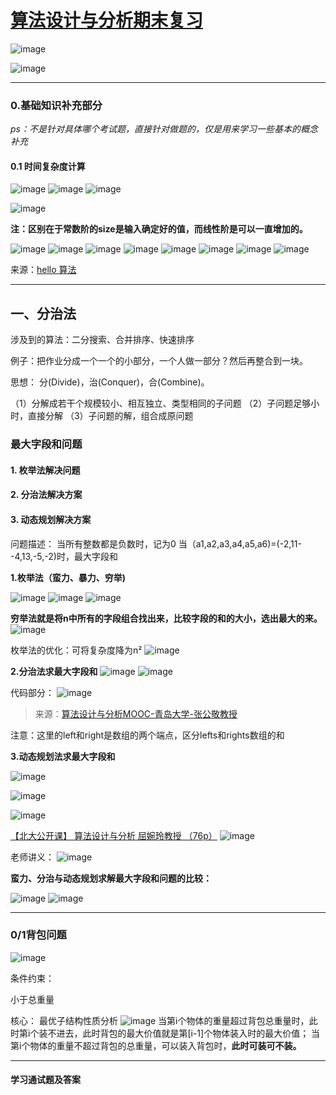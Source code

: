 # [算法设计与分析期末复习](https://github.com/QiYongchuan/MyGitBlog/issues/53)


![image](https://github.com/QiYongchuan/MyGitBlog/assets/105039020/08f3d82d-c418-4131-bc28-1910499e4110)


![image](https://github.com/QiYongchuan/MyGitBlog/assets/105039020/eef1bd18-3732-4484-9342-0a9bfdbd9a9c)


---

### 0.基础知识补充部分
_ps：不是针对具体哪个考试题，直接针对做题的，仅是用来学习一些基本的概念补充_

#### 0.1 时间复杂度计算

![image](https://github.com/QiYongchuan/MyGitBlog/assets/105039020/5ad0fbdf-62a5-416e-8c8a-4709ba22ac93)
![image](https://github.com/QiYongchuan/MyGitBlog/assets/105039020/d4382161-fd8c-4ba3-b5c6-ef5d393d2a9c)
![image](https://github.com/QiYongchuan/MyGitBlog/assets/105039020/92301796-a20c-4c3b-94d6-3735bb8a2259)


![image](https://github.com/QiYongchuan/MyGitBlog/assets/105039020/ab7f39bf-76b6-4645-b828-5a228b3aac35)

**注：区别在于常数阶的size是输入确定好的值，而线性阶是可以一直增加的。**

![image](https://github.com/QiYongchuan/MyGitBlog/assets/105039020/4f406af5-9df2-4c80-9489-c57c6bc82a0c)
![image](https://github.com/QiYongchuan/MyGitBlog/assets/105039020/984debfa-06fd-4d14-adcf-1fb740ecdbea)
![image](https://github.com/QiYongchuan/MyGitBlog/assets/105039020/0f1e4b1d-09ee-4e6b-9775-9bfc418d152f)
![image](https://github.com/QiYongchuan/MyGitBlog/assets/105039020/a7a37c28-a86f-4681-aa71-dfe768cfc8cb)
![image](https://github.com/QiYongchuan/MyGitBlog/assets/105039020/e6049cf8-2161-490e-ac05-fae71f182279)
![image](https://github.com/QiYongchuan/MyGitBlog/assets/105039020/d05ace8a-dea1-480a-8c72-f1d9245b6c2b)
![image](https://github.com/QiYongchuan/MyGitBlog/assets/105039020/f1ef449d-a5e6-44dd-961f-c86099b76540)
![image](https://github.com/QiYongchuan/MyGitBlog/assets/105039020/8567653f-2e89-4c11-810a-f84c5ee31a3c)


来源：[hello 算法](https://www.hello-algo.com/chapter_computational_complexity/time_complexity/#6-on-log-n) 

---

## 一、分治法
涉及到的算法：二分搜索、合并排序、快速排序

例子：把作业分成一个一个的小部分，一个人做一部分？然后再整合到一块。

思想：  分(Divide)，治(Conquer)，合(Combine)。

（1）分解成若干个规模较小、相互独立、类型相同的子问题
（2）子问题足够小时，直接分解
（3）子问题的解，组合成原问题



### 最大字段和问题
#### 1. 枚举法解决问题
#### 2. 分治法解决方案
#### 3. 动态规划解决方案

> 
问题描述：
当所有整数都是负数时，记为0
当（a1,a2,a3,a4,a5,a6)=(-2,11--4,13,-5,-2)时，最大字段和


**1.枚举法（蛮力、暴力、穷举)**

![image](https://github.com/QiYongchuan/MyGitBlog/assets/105039020/71c80e25-35ab-4094-b80c-9cb73070aade)
![image](https://github.com/QiYongchuan/MyGitBlog/assets/105039020/59884286-ae06-46ea-b5ea-83b560fefd85)
![image](https://github.com/QiYongchuan/MyGitBlog/assets/105039020/7db91242-6080-4b62-85e3-51651d51d19d)

**穷举法就是将n中所有的字段组合找出来，比较字段的和的大小，选出最大的来。**
![image](https://github.com/QiYongchuan/MyGitBlog/assets/105039020/4d0021f7-3460-4399-98cd-8188c654cd3a)

枚举法的优化：可将复杂度降为n²
![image](https://github.com/QiYongchuan/MyGitBlog/assets/105039020/f7ea3365-a8ee-4dcf-9217-139a497bca94)

**2.分治法求最大字段和**
![image](https://github.com/QiYongchuan/MyGitBlog/assets/105039020/cb46ecfb-03db-4f08-98da-72b1f490fd18)
![image](https://github.com/QiYongchuan/MyGitBlog/assets/105039020/b414fb67-216a-4e1d-9879-54513ffc3307)

代码部分：
![image](https://github.com/QiYongchuan/MyGitBlog/assets/105039020/2f0c55b3-92ca-4485-b0dc-04b7b261d485)

> 来源：[算法设计与分析MOOC-青岛大学-张公敬教授](https://www.bilibili.com/video/BV18X4y1k74c?p=28&vd_source=c3c4a5db9e4d968c67a652118ea87497)

注意：这里的left和right是数组的两个端点，区分lefts和rights数组的和

**3.动态规划法求最大字段和**

![image](https://github.com/QiYongchuan/MyGitBlog/assets/105039020/99bba5ea-d8e0-4919-807a-90ba791fd798)

![image](https://github.com/QiYongchuan/MyGitBlog/assets/105039020/e5ca0b96-878e-4f40-b564-2f0b012beb9c)

![image](https://github.com/QiYongchuan/MyGitBlog/assets/105039020/a36cbd58-35c9-4376-896d-a4e05c2b05fe)

[【北大公开课】 算法设计与分析 屈婉玲教授 （76p）](https://www.bilibili.com/video/BV1Ls411W7PB?p=45&vd_source=c3c4a5db9e4d968c67a652118ea87497)
![image](https://github.com/QiYongchuan/MyGitBlog/assets/105039020/7510b2cd-56b6-4d3b-898b-27e6f8fcc569)

老师讲义：
![image](https://github.com/QiYongchuan/MyGitBlog/assets/105039020/847ae645-6071-4dd3-b648-f27b8cb3ef38)

**蛮力、分治与动态规划求解最大字段和问题的比较：**

![image](https://github.com/QiYongchuan/MyGitBlog/assets/105039020/653fc1e0-2d86-4416-8952-63374618ad07)
![image](https://github.com/QiYongchuan/MyGitBlog/assets/105039020/bd78fbf8-a403-4ec1-b86d-63b55869756e)


---

### 0/1背包问题

![image](https://github.com/QiYongchuan/MyGitBlog/assets/105039020/ab134a3a-ef39-46ff-a4b2-6a2b0b60ecc5)

条件约束：

小于总重量

核心：
最优子结构性质分析
![image](https://github.com/QiYongchuan/MyGitBlog/assets/105039020/79bbedd8-114a-4e4c-8380-a67c6c28a61d)
当第i个物体的重量超过背包总重量时，此时第i个装不进去，此时背包的最大价值就是第[i-1]个物体装入时的最大价值；
当第i个物体的重量不超过背包的总重量，可以装入背包时，**此时可装可不装。**

---

#### 学习通试题及答案
